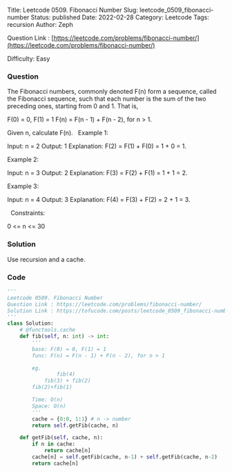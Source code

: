 Title: Leetcode 0509. Fibonacci Number
Slug: leetcode_0509_fibonacci-number
Status: published
Date: 2022-02-28
Category: Leetcode
Tags: recursion
Author: Zeph

Question Link : [https://leetcode.com/problems/fibonacci-number/](https://leetcode.com/problems/fibonacci-number/)

Difficulty: Easy

### Question
The Fibonacci numbers, commonly denoted F(n) form a sequence, called the Fibonacci sequence, such that each number is the sum of the two preceding ones, starting from 0 and 1. That is,

F(0) = 0, F(1) = 1
F(n) = F(n - 1) + F(n - 2), for n > 1.

Given n, calculate F(n).
 
Example 1:

Input: n = 2
Output: 1
Explanation: F(2) = F(1) + F(0) = 1 + 0 = 1.

Example 2:

Input: n = 3
Output: 2
Explanation: F(3) = F(2) + F(1) = 1 + 1 = 2.

Example 3:

Input: n = 4
Output: 3
Explanation: F(4) = F(3) + F(2) = 2 + 1 = 3.

 
Constraints:

0 <= n <= 30

### Solution

Use recursion and a cache.

### Code
```python
'''
Leetcode 0509. Fibonacci Number
Question Link : https://leetcode.com/problems/fibonacci-number/
Solution Link : https://tofucode.com/posts/leetcode_0509_fibonacci-number.html
'''
class Solution:
    # @functools.cache
    def fib(self, n: int) -> int:
        '''
        base: F(0) = 0, F(1) = 1
        func: F(n) = F(n - 1) + F(n - 2), for n > 1

        eg.
                fib(4)
            fib(3) + fib(2)
        fib(2)+fib(1)

        Time: O(n)
        Space: O(n)
        '''
        cache = {0:0, 1:1} # n -> number
        return self.getFib(cache, n)

    def getFib(self, cache, n):
        if n in cache:
            return cache[n]
        cache[n] = self.getFib(cache, n-1) + self.getFib(cache, n-2)
        return cache[n]



```


